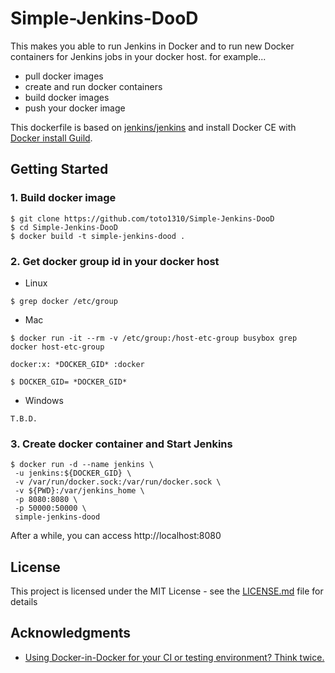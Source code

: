 # Simple-Jenkins-DooD
This makes you able to run Jenkins in Docker and to run new Docker containers for Jenkins jobs in your docker host.
for example...
- pull docker images
- create and run docker containers
- build docker images
- push your docker image

This dockerfile is based on [jenkins/jenkins](https://hub.docker.com/r/jenkins/jenkins/) and install Docker CE with [Docker install Guild](https://docs.docker.com/engine/installation/linux/docker-ce/debian/).

## Getting Started
### 1. Build docker image
```
$ git clone https://github.com/toto1310/Simple-Jenkins-DooD
$ cd Simple-Jenkins-DooD
$ docker build -t simple-jenkins-dood .
```

### 2. Get docker group id in your docker host
- Linux
```
$ grep docker /etc/group
```
- Mac
```
$ docker run -it --rm -v /etc/group:/host-etc-group busybox grep docker host-etc-group

docker:x: *DOCKER_GID* :docker

$ DOCKER_GID= *DOCKER_GID*
```
- Windows
```
T.B.D.
```
### 3. Create docker container and Start Jenkins
```
$ docker run -d --name jenkins \
 -u jenkins:${DOCKER_GID} \
 -v /var/run/docker.sock:/var/run/docker.sock \
 -v ${PWD}:/var/jenkins_home \
 -p 8080:8080 \
 -p 50000:50000 \
 simple-jenkins-dood
```
After a while, you can access http://localhost:8080

## License

This project is licensed under the MIT License - see the [LICENSE.md](LICENSE.md) file for details

## Acknowledgments

* [Using Docker-in-Docker for your CI or testing environment? Think twice. ](https://jpetazzo.github.io/2015/09/03/do-not-use-docker-in-docker-for-ci/)
